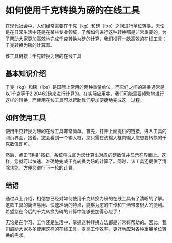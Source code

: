 如何使用千克转换为磅的在线工具
===============

在现代社会中，人们经常需要在千克（kg）和磅（lbs）之间进行单位转换。无论是在日常生活中还是在某些专业领域，了解如何进行这种转换都是非常重要的。为了帮助大家更加高效地完成千克转换为磅的计算，我们推荐一款高效的在线工具：千克转换为磅的计算器。

该工具链接：千克转换为磅的在线工具

基本知识介绍
------

千克（kg）和磅（lbs）是国际上常用的两种重量单位，而它们之间的转换通常是以1千克等于2.20462磅来进行计算的。在实际应用中，我们可能需要频繁地进行这样的转换，而使用在线工具可以帮助我们更加便捷地完成这一过程。

如何使用工具
------

使用千克转换为磅的在线工具非常简单。首先，打开上面提供的链接，进入工具的网页界面。接着，您会看到一个输入框，您只需在该输入框内输入您想要转换的千克数值即可。

然后，点击“转换”按钮，系统将立即为您计算出对应的磅数值并显示在界面上。这样，您就可以快速、准确地完成千克转换为磅的计算了。同时，该工具还提供了清除功能，方便您进行下一轮的计算。

结语
--

通过以上介绍，相信您已经对如何使用千克转换为磅的在线工具有了清晰的了解。这款工具的简洁易用、快速准确的特点，能够为您的工作和生活带来很大的便利。希望您在今后的千克转换为磅的计算中能够更加得心应手！

无论是在学习、工作还是生活中，掌握这种转换方法都是非常有帮助的。因此，我们鼓励大家多多使用这样的在线工具，提高工作效率，更好地应对各种重量单位转换的需求。